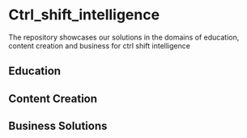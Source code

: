 # Ctrl_shift_intelligence

The repository showcases our solutions in the domains of education, content creation and business for ctrl shift intelligence

## Education

## Content Creation

## Business Solutions
